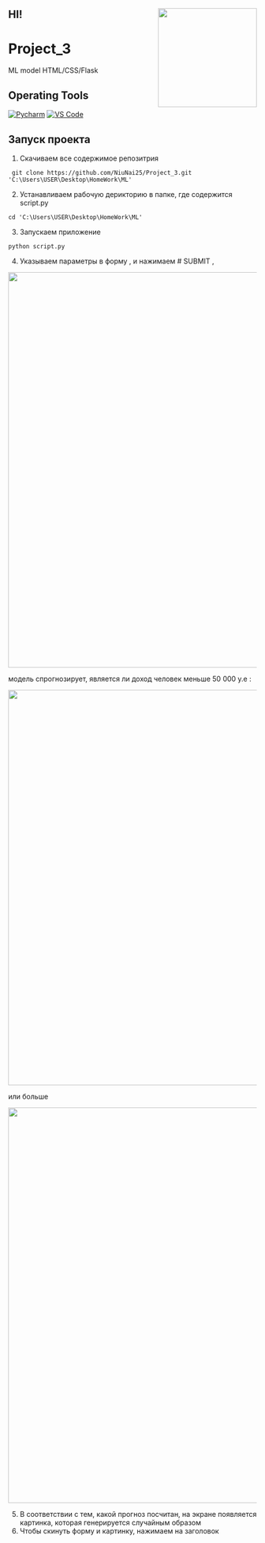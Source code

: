 ## HI! <img align='right' src='https://media.giphy.com/media/bcKmIWkUMCjVm/giphy.gif' width='200"'>


# Project_3
ML model HTML/CSS/Flask 


## Operating Tools 


[![Pycharm](https://img.shields.io/badge/IDE-PyCharm-yellow?style=flat-square&logo=JetBrains)](https://www.jetbrains.com/pycharm/)
[![VS Code](https://img.shields.io/badge/IDE-VSCode-%23007ACC?style=flat-square&logo=Visual-studio-code)](https://code.visualstudio.com/)

## Запуск проекта

1. Скачиваем все  содержимое репозитрия 
```
 git clone https://github.com/NiuNai25/Project_3.git  'C:\Users\USER\Desktop\HomeWork\ML'
```
2. Устанавливаем рабочую дерикторию в папке, где содержится script.py
```
cd 'C:\Users\USER\Desktop\HomeWork\ML'
```
3. Запускаем приложение

```
python script.py 
```
4. Указываем параметры в форму , и нажимаем # SUBMIT ,
 
 <img src=https://user-images.githubusercontent.com/117024752/211198775-93d27c07-5675-4198-af73-398b3e0c0511.png width=800 height=800>

 модель спрогнозирует, является ли доход человек меньше 50 000 у.е :
 
<img src=https://user-images.githubusercontent.com/117024752/211198808-248bedb3-097c-44cb-a0fd-059c1235e02e.png width=800 height=800>

или больше 

<img src=https://user-images.githubusercontent.com/117024752/211198848-40f1d2a1-8a44-4a96-9f8a-efa8039e8651.png width=800 height=800>


5. В соответствии с тем, какой прогноз посчитан, на экране появляется картинка, которая генерируется случайным образом
6. Чтобы скинуть форму и картинку, нажимаем на заголовок
